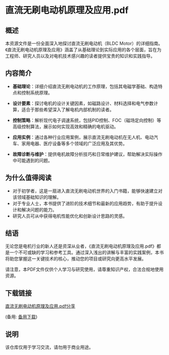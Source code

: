 # 直流无刷电动机原理及应用.pdf

## 概述
本资源文件是一份全面深入地探讨直流无刷电动机（BLDC Motor）的详细指南。《直流无刷电动机原理及应用》涵盖了从基础理论到实际应用的各个层面，旨在为工程师、研究人员以及对电机技术感兴趣的读者提供宝贵的知识和实践指导。

## 内容简介
- **基础理论**：详细介绍直流无刷电动机的工作原理，包括其电磁学基础、构造特点和控制系统原理。
  
- **设计要素**：探讨电机的设计关键因素，如磁路设计、材料选择和电气参数计算，适合于那些希望深入了解电机内部机制的读者。

- **控制策略**：解析现代电子调速系统，包括PID控制、FOC（磁场定向控制）等高级控制算法，展示如何实现高效和精确的电机驱动。

- **应用实例**：通过各种行业应用案例，展示直流无刷电动机在无人机、电动汽车、家用电器、医疗设备等多个领域的广泛应用及其优势。

- **故障诊断与维护**：提供电机故障分析技巧和日常维护建议，帮助解决实际操作中可能遇到的问题。

## 为什么值得阅读
- 对于初学者，这是一扇进入直流无刷电动机世界的入门书籍，能够快速建立对该领域基础知识的理解。
- 对于专业人士，本书提供了进阶的技术细节和最新的应用趋势，有助于提升设计和解决问题的能力。
- 研究人员可从中获得电机性能优化和创新设计思路的灵感。

## 结语
无论您是电机行业的新人还是资深从业者，《直流无刷电动机原理及应用.pdf》都是一个不可或缺的学习和参考工具。通过深入浅出的讲解与丰富的实践案例，本书将助您掌握这一关键技术的核心，推动您的项目或研究向更高水平发展。

请注意，本PDF文件仅供个人学习与研究使用，请尊重知识产权，合法合规地使用资源。

## 下载链接
[直流无刷电动机原理及应用.pdf分享](https://pan.quark.cn/s/e46fa5340dde) 

(备用: [备用下载](https://pan.baidu.com/s/19-7gWjXUfkIiNjU2A2pikg?pwd=1234))

## 说明

该仓库仅用于学习交流，请勿用于商业用途。

